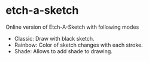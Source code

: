 # etch-a-sketch

Online version of Etch-A-Sketch with following modes

- Classic: Draw with black sketch.
- Rainbow: Color of sketch changes with each stroke.
- Shade: Allows to add shade to drawing.

